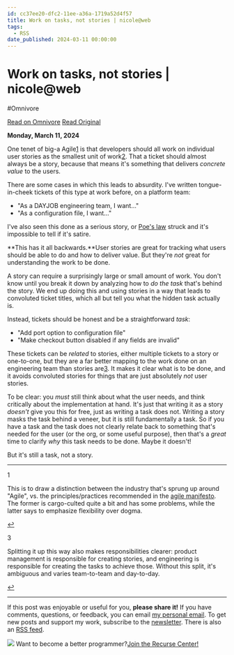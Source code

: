 ```yaml
---
id: cc37ee20-dfc2-11ee-a36a-1719a52d4f57
title: Work on tasks, not stories | nicole@web
tags:
  - RSS
date_published: 2024-03-11 00:00:00
---
```


# Work on tasks, not stories | nicole@web
#Omnivore

[Read on Omnivore](https://omnivore.app/me/work-on-tasks-not-stories-nicole-web-18e2e4da2f8)
[Read Original](https://ntietz.com/blog/work-on-tasks-not-stories/)



**Monday, March 11, 2024**

One tenet of big-a Agile[1](#big-a-agile) is that developers should all work on individual user stories as the smallest unit of work[2](#agile-stories). That a ticket should almost always be a story, because that means it&#39;s something that delivers _concrete value_ to the users.

There are some cases in which this leads to absurdity. I&#39;ve written tongue-in-cheek tickets of this type at work before, on a platform team:

* &quot;As a DAYJOB engineering team, I want...&quot;
* &quot;As a configuration file, I want...&quot;

I&#39;ve also seen this done as a serious story, or [Poe&#39;s law](https:&#x2F;&#x2F;en.wikipedia.org&#x2F;wiki&#x2F;Poe%27s%5Flaw) struck and it&#39;s impossible to tell if it&#39;s satire.

**This has it all backwards.**User stories are great for tracking what users should be able to do and how to deliver value. But they&#39;re _not_ great for understanding the work to be done.

A story can require a surprisingly large or small amount of work. You don&#39;t know until you break it down by analyzing how to _do the task_ that&#39;s behind the story. We end up doing this and using stories in a way that leads to convoluted ticket titles, which all but tell you what the hidden task actually is.

Instead, tickets should be honest and be a straightforward _task_:

* &quot;Add port option to configuration file&quot;
* &quot;Make checkout button disabled if any fields are invalid&quot;

These tickets can be _related_ to stories, either multiple tickets to a story or one-to-one, but they are a far better mapping to the work done on an engineering team than stories are[3](#division-of-work). It makes it clear what is to be done, and it avoids convoluted stories for things that are just absolutely _not_ user stories.

To be clear: you _must_ still think about what the user needs, and think critically about the implementation at hand. It&#39;s just that writing it as a story _doesn&#39;t_ give you this for free, just as writing a task does not. Writing a story masks the task behind a veneer, but it is still fundamentally a task. So if you have a task and the task does not clearly relate back to something that&#39;s needed for the user (or the org, or some useful purpose), then that&#39;s a _great_ time to clarify _why_ this task needs to be done. Maybe it doesn&#39;t!

But it&#39;s still a task, not a story.

---

1

This is to draw a distinction between the industry that&#39;s sprung up around &quot;Agile&quot;, vs. the principles&#x2F;practices recommended in the [agile manifesto](https:&#x2F;&#x2F;agilemanifesto.org&#x2F;). The former is cargo-culted quite a bit and has some problems, while the latter says to emphasize flexibility over dogma.

[↩](#big-a-agile%5Fref)

3

Splitting it up this way also makes responsibilities clearer: product management is responsible for creating stories, and engineering is responsible for creating the tasks to achieve those. Without this split, it&#39;s ambiguous and varies team-to-team and day-to-day.

[↩](#division-of-work%5Fref)

---

 If this post was enjoyable or useful for you, **please share it!** If you have comments, questions, or feedback, you can email [my personal email](mailto:me@ntietz.com). To get new posts and support my work, subscribe to the [newsletter](https:&#x2F;&#x2F;ntietz.com&#x2F;newsletter&#x2F;). There is also an [RSS feed](https:&#x2F;&#x2F;ntietz.com&#x2F;atom.xml).

![](https:&#x2F;&#x2F;proxy-prod.omnivore-image-cache.app&#x2F;0x0,sAIWQWYUvGZxGMXDWaoMbC2eX1aFB83x9IKHCU_6YdG4&#x2F;data:image&#x2F;svg+xml;utf8,%3Csvg%20xmlns%3D%22http%3A%2F%2Fwww.w3.org%2F2000%2Fsvg%22%20viewBox%3D%220%200%2012%2015%22%3E%3Crect%20x%3D%220%22%20y%3D%220%22%20width%3D%2212%22%20height%3D%2210%22%20fill%3D%22%23000%22%3E%3C%2Frect%3E%3Crect%20x%3D%221%22%20y%3D%221%22%20width%3D%2210%22%20height%3D%228%22%20fill%3D%22%23fff%22%3E%3C%2Frect%3E%3Crect%20x%3D%222%22%20y%3D%222%22%20width%3D%228%22%20height%3D%226%22%20fill%3D%22%23000%22%3E%3C%2Frect%3E%3Crect%20x%3D%222%22%20y%3D%223%22%20width%3D%221%22%20height%3D%221%22%20fill%3D%22%233dc06c%22%3E%3C%2Frect%3E%3Crect%20x%3D%224%22%20y%3D%223%22%20width%3D%221%22%20height%3D%221%22%20fill%3D%22%233dc06c%22%3E%3C%2Frect%3E%3Crect%20x%3D%226%22%20y%3D%223%22%20width%3D%221%22%20height%3D%221%22%20fill%3D%22%233dc06c%22%3E%3C%2Frect%3E%3Crect%20x%3D%223%22%20y%3D%225%22%20width%3D%222%22%20height%3D%221%22%20fill%3D%22%233dc06c%22%3E%3C%2Frect%3E%3Crect%20x%3D%226%22%20y%3D%225%22%20width%3D%222%22%20height%3D%221%22%20fill%3D%22%233dc06c%22%3E%3C%2Frect%3E%3Crect%20x%3D%224%22%20y%3D%229%22%20width%3D%224%22%20height%3D%223%22%20fill%3D%22%23000%22%3E%3C%2Frect%3E%3Crect%20x%3D%221%22%20y%3D%2211%22%20width%3D%2210%22%20height%3D%224%22%20fill%3D%22%23000%22%3E%3C%2Frect%3E%3Crect%20x%3D%220%22%20y%3D%2212%22%20width%3D%2212%22%20height%3D%223%22%20fill%3D%22%23000%22%3E%3C%2Frect%3E%3Crect%20x%3D%222%22%20y%3D%2213%22%20width%3D%221%22%20height%3D%221%22%20fill%3D%22%23fff%22%3E%3C%2Frect%3E%3Crect%20x%3D%223%22%20y%3D%2212%22%20width%3D%221%22%20height%3D%221%22%20fill%3D%22%23fff%22%3E%3C%2Frect%3E%3Crect%20x%3D%224%22%20y%3D%2213%22%20width%3D%221%22%20height%3D%221%22%20fill%3D%22%23fff%22%3E%3C%2Frect%3E%3Crect%20x%3D%225%22%20y%3D%2212%22%20width%3D%221%22%20height%3D%221%22%20fill%3D%22%23fff%22%3E%3C%2Frect%3E%3Crect%20x%3D%226%22%20y%3D%2213%22%20width%3D%221%22%20height%3D%221%22%20fill%3D%22%23fff%22%3E%3C%2Frect%3E%3Crect%20x%3D%227%22%20y%3D%2212%22%20width%3D%221%22%20height%3D%221%22%20fill%3D%22%23fff%22%3E%3C%2Frect%3E%3Crect%20x%3D%228%22%20y%3D%2213%22%20width%3D%221%22%20height%3D%221%22%20fill%3D%22%23fff%22%3E%3C%2Frect%3E%3Crect%20x%3D%229%22%20y%3D%2212%22%20width%3D%221%22%20height%3D%221%22%20fill%3D%22%23fff%22%3E%3C%2Frect%3E%3C%2Fsvg%3E) Want to become a better programmer?[Join the Recurse Center!](https:&#x2F;&#x2F;www.recurse.com&#x2F;scout&#x2F;click?t&#x3D;c9a1a9e2e7a2ffefd4af20020b4af1e6) 